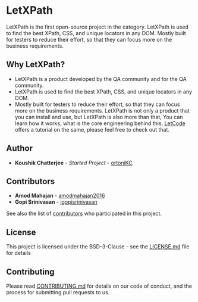 # LetXPath

LetXPath is the first open-source project in the category.
LetXPath is used to find the best XPath, CSS, and unique locators in any DOM. Mostly built for testers to reduce their effort, so that they can focus more on the business requirements.

## Why LetXPath?

- LetXPath is a product developed by the QA community and for the QA community.
- LetXPath is used to find the best XPath, CSS, and unique locators in any DOM.
- Mostly built for testers to reduce their effort, so that they can focus more on the business requirements.
  LetXPath is not only a product that you can install and use, but LetXPath is also more than that, You can learn how it works, what is the core engineering behind this.
  [LetCode](https://youtub.com/letcode) offers a tutorial on the same, please feel free to check out that.

## Author

- **Koushik Chatterjee** - _Started Project_ - [ortoniKC](https://github.com/ortonikc)

## Contributors 

- **Amod Mahajan** - [amodmahajan2016](https://github.com/amodmahajan2016)
- **Gopi Srinivasan** - [igopisrinivasan](https://github.com/amodmahajan2016)


See also the list of [contributors](https://github.com/ortoniKC/LetXPath/graphs/contributors) who participated in this project.

## License

This project is licensed under the BSD-3-Clause - see the [LICENSE.md](LICENSE.md) file for details

## Contributing

Please read [CONTRIBUTING.md](CONTRIBUTING.md) for details on our code of conduct, and the process for submitting pull requests to us.
